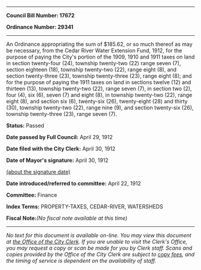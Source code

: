 

********

**Council Bill Number: 17672**
   
**Ordinance Number: 29341**
********

 An Ordinance appropriating the sum of $185.62, or so much thereof as may be necessary, from the Cedar River Water Extension Fund, 1912, for the purpose of paying the City's portion of the 1909, 1910 and 1911 taxes on land in section twenty-four (24), township twenty-two (22) range seven (7), section eighteen (18), township twenty-two (22), range eight (8), and section twenty-three (23), township twenty-three (23), range eight (8); and for the purpose of paying the 1911 taxes on land in sections twelve (12) and thirteen (13), township twenty-two (22), range seven (7), in section two (2), four (4), six (6), seven (7) and eight (8), in township twenty-two (22), range eight (8), and section six (6), twenty-six (26), twenty-eight (28) and thirty (30), township twenty-two (22), range nine (9), and section twenty-six (26), township twenty-three (23), range seven (7).

**Status:** Passed
   
**Date passed by Full Council:** April 29, 1912
   
**Date filed with the City Clerk:** April 30, 1912
   
**Date of Mayor's signature:** April 30, 1912
   
[(about the signature date)](/~public/approvaldate.htm)
   
   
   
**Date introduced/referred to committee:** April 22, 1912
   
**Committee:** Finance
   
   
**Index Terms:** PROPERTY-TAXES, CEDAR-RIVER, WATERSHEDS

**Fiscal Note:**_(No fiscal note available at this time)_
********

_No text for this document is available on-line. You may view this document at [the Office of the City Clerk](http://www.seattle.gov/leg/clerk/contactUs.htm). If you are unable to visit the Clerk's Office, you may request a copy or scan be made for you by Clerk staff. Scans and copies provided by the Office of the City Clerk are subject to [copy fees](http://clerk.seattle.gov/~public/clerkfees.htm), and the timing of service is dependent on the availability of staff._


